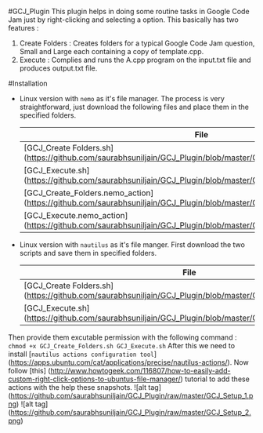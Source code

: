 #GCJ_Plugin
This plugin helps in doing some routine tasks in Google Code Jam just by right-clicking and selecting a option.
This basically has two features :

1. Create Folders : Creates folders for a typical Google Code Jam question, Small and Large each containing a copy of template.cpp.
2. Execute : Complies and runs the A.cpp program on the input.txt file and produces output.txt file.

#Installation
- Linux version with `nemo` as it's file manager.
The process is very straightforward, just download the following files and place them in the specified folders.

    File | Folder to save
    --- | ---
    [GCJ_Create Folders.sh] (https://github.com/saurabhsuniljain/GCJ_Plugin/blob/master/GCJ_Create%20Folders.sh) | /home/$USER/.local/share/nemo/scripts
    [GCJ_Execute.sh] (https://github.com/saurabhsuniljain/GCJ_Plugin/blob/master/GCJ_Execute.sh) | /home/$USER/.local/share/nemo/scripts
    [GCJ_Create_Folders.nemo_action] (https://github.com/saurabhsuniljain/GCJ_Plugin/blob/master/GCJ_Create_Folders.nemo_action) | /home/$USER/.local/share/nemo/actions
    [GCJ_Execute.nemo_action] (https://github.com/saurabhsuniljain/GCJ_Plugin/blob/master/GCJ_Execute.nemo_action) | /home/$USER/.local/share/nemo/actions

    
- Linux version with `nautilus` as it's file manger.
First download the two scripts and save them in specified folders.

    File | Folder to save
    --- | ---
    [GCJ_Create Folders.sh] (https://github.com/saurabhsuniljain/GCJ_Plugin/blob/master/GCJ_Create%20Folders.sh) | /home/$USER/
    [GCJ_Execute.sh] (https://github.com/saurabhsuniljain/GCJ_Plugin/blob/master/GCJ_Execute.sh) | /home/$USER/
Then provide them excutable permission with the following command :
`chmod +x GCJ_Create_Folders.sh GCJ_Execute.sh`
After this we need to install [`nautilus actions configuration tool`] (https://apps.ubuntu.com/cat/applications/precise/nautilus-actions/).
Now follow [this] (http://www.howtogeek.com/116807/how-to-easily-add-custom-right-click-options-to-ubuntus-file-manager/) tutorial to add these actions with the help these snapshots.
![alt tag] (https://github.com/saurabhsuniljain/GCJ_Plugin/raw/master/GCJ_Setup_1.png)
![alt tag] (https://github.com/saurabhsuniljain/GCJ_Plugin/raw/master/GCJ_Setup_2.png)
